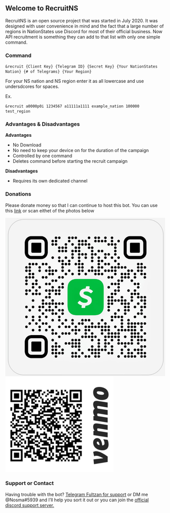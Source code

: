 ## Welcome to RecruitNS

RecruitNS is an open source project that was started in July 2020. It was designed with user convenience in mind and the fact that a large number of regions in NationStates use Discord for most of their official business. Now API recruitment is something they can add to that list with only one simple command.

### Command
```
&recruit {Client Key} {Telegram ID} {Secret Key} {Your NationStates Nation} {# of Telegrams} {Your Region}

```
For your NS nation and NS region enter it as all lowercase and use undersdcores for spaces.

Ex. 
```
&recruit a0000p0i 1234567 a11111a1111 example_nation 100000 test_region 
```
### Advantages & Disadvantages
<b>Advantages</b>
- No Download
- No need to keep your device on for the duration of the campaign
- Controlled by one command
- Deletes command before starting the recruit campaign 

<b>Disadvantages</b>
- Requires its own dedicated channel

### Donations
Please donate money so that I can continue to host this bot. You can use this [link](https://cash.app/$Nosma1) or scan eithet of the photos below

<img src="7ae82e29cb827cea3fd7400189a85005d00ca2175f8776b11e218a9e68373bb4.png">
<img src="Capture+_2020-08-22-05-20-21.png">

### Support or Contact

Having trouble with the bot? [Telegram Fultzan for support](https://www.nationstates.net) or DM me @Nosma#5939 and I’ll help you sort it out or you can join the [official discord support server.](https://discord.gg/46qpGSV)

